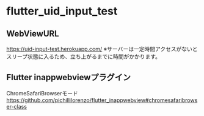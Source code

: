 # flutter_uid_input_test

## WebViewURL

https://uid-input-test.herokuapp.com/
※サーバーは一定時間アクセスがないとスリープ状態に入るため、立ち上がるまでに時間がかかります。

## Flutter inappwebviewプラグイン

ChromeSafariBrowserモード
https://github.com/pichillilorenzo/flutter_inappwebview#chromesafaribrowser-class

